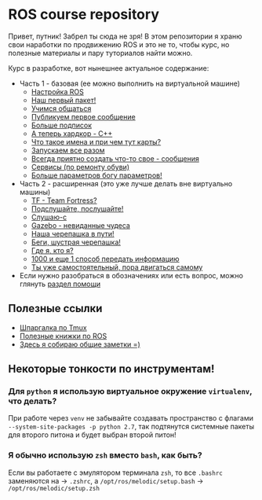 # ROS course repository

Привет, путник! Забрел ты сюда не зря! В этом репозитории я храню свои наработки по продвижению ROS и это не то, чтобы курс, но полезные материалы и пару туториалов найти можно.

Курс в разработке, вот нынешнее актуальное содержание:
- Часть 1 - базовая (ее можно выполнить на виртуальной машине)
    - [Настройка ROS](Topics/0_01_Setup.md)
    - [Наш первый пакет!](Topics/0_02_Package_Catkin.md)
    - [Учимся общаться](Topics/0_03_Nodes_Topics_101.md)
    - [Публикуем первое сообщение](Topics/0_04_PyPub.md)
    - [Больше подписок](Topics/0_05_PuSub.md)
    - [А теперь хардкор - C++](Topics/0_06_CppPubSub.md)
    - [Что такое имена и при чем тут карты?](Topics/0_07_Names_Mapping.md)
    - [Запускаем все разом](Topics/0_08_Roslaunch.md)
    - [Всегда приятно создать что-то свое - сообщения](Topics/0_09_MsgCreator.md)
    - [Сервисы (по ремонту обуви)](Topics/0_10_Services.md)
    - [Больше параметров богу параметров!](Topics/0_11_Params.md)
- Часть 2 - расширенная (это уже лучше делать вне виртуально машины)
    - [TF - Team Fortress?](Topics/1_01_TF.md)
    - [Подслушайте, послушайте!](Topics/1_02_TF_broadcaster.md)
    - [Слушаю-с](Topics/1_03_TF_listener.md)
    - [Gazebo - невиданные чудеса](Topics/1_04_Gazebo_101.md)
    - [Наша черепашка в пути!](Topics/1_05_Gazebo_Turtle_Map.md)
    - [Беги, шустрая черепашка!](Topics/1_06_Gazebo_Turtle_Deeper.md)
    - [Где я, кто я?](Topics/1_07_Gazebo_Localization.md)
    - [1000 и еще 1 способ передать информацию](Topics/1_08_Actionlib.md)
    - [Ты уже самостоятельный, пора двигаться самому](Topics/1_09_Gazebo_MoveBase.md)
- Если нужно разобраться в обозначениях или есть вопрос, можно глянуть [раздел помощи](Topics/Help.md)


## Полезные ссылки
- [Шпаргалка по Tmux](https://habr.com/post/327630/ )
- [Полезные книжки по ROS](https://disk.yandex.ru/d/U3-3qKZDIn3_FA?w=1)
- [Здесь я собираю общие заметки =)](https://www.notion.so/ROS-d5d54ca955df408fa7a8312b83281bd5)

## Некоторые тонкости по инструментам!

### Для `python` я использую виртуальное окружение `virtualenv`, что делать?

При работе через `venv` не забывайте создавать пространство с флагами `--system-site-packages -p python 2.7`, так подтянутся системные пакеты для второго питона и будет выбран второй питон!

### Я обычно использую `zsh` вместо `bash`, как быть?

Если вы работаете с эмулятором терминала `zsh`, то все `.bashrc` заменяются на -> `.zshrc`, а `/opt/ros/melodic/setup.bash` -> `/opt/ros/melodic/setup.zsh`


